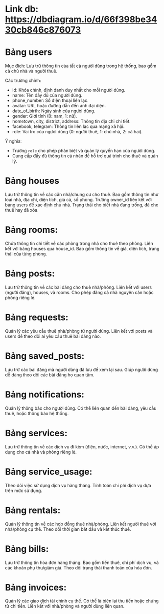 # Link db: https://dbdiagram.io/d/66f398be3430cb846c876073
# Bảng users

Mục đích: Lưu trữ thông tin của tất cả người dùng trong hệ thống, bao gồm cả chủ nhà và người thuê.

Các trường chính:
- id: Khóa chính, định danh duy nhất cho mỗi người dùng.
- name: Tên đầy đủ của người dùng.
- phone_number: Số điện thoại liên lạc.
- avatar: URL hoặc đường dẫn đến ảnh đại diện.
- date_of_birth: Ngày sinh của người dùng.
- gender: Giới tính (0: nam, 1: nữ).
- hometown, city, district, address: Thông tin địa chỉ chi tiết.
- facebook, telegram: Thông tin liên lạc qua mạng xã hội.
- role: Vai trò của người dùng (0: người thuê, 1: chủ nhà, 2: cả hai).

Ý nghĩa:
- Trường `role` cho phép phân biệt và quản lý quyền hạn của người dùng.
- Cung cấp đầy đủ thông tin cá nhân để hỗ trợ quá trình cho thuê và quản lý.

# Bảng houses

Lưu trữ thông tin về các căn nhà/chung cư cho thuê.
Bao gồm thông tin như loại nhà, địa chỉ, diện tích, giá cả, số phòng.
Trường owner_id liên kết với bảng users để xác định chủ nhà.
Trạng thái cho biết nhà đang trống, đã cho thuê hay đã xóa.

# Bảng rooms:

Chứa thông tin chi tiết về các phòng trong nhà cho thuê theo phòng.
Liên kết với bảng houses qua house_id.
Bao gồm thông tin về giá, diện tích, trạng thái của từng phòng.


# Bảng posts:

Lưu trữ thông tin về các bài đăng cho thuê nhà/phòng.
Liên kết với users (người đăng), houses, và rooms.
Cho phép đăng cả nhà nguyên căn hoặc phòng riêng lẻ.


# Bảng requests:

Quản lý các yêu cầu thuê nhà/phòng từ người dùng.
Liên kết với posts và users để theo dõi ai yêu cầu thuê bài đăng nào.


# Bảng saved_posts:

Lưu trữ các bài đăng mà người dùng đã lưu để xem lại sau.
Giúp người dùng dễ dàng theo dõi các bài đăng họ quan tâm.


# Bảng notifications:

Quản lý thông báo cho người dùng.
Có thể liên quan đến bài đăng, yêu cầu thuê, hoặc thông báo hệ thống.


# Bảng services:

Lưu trữ thông tin về các dịch vụ đi kèm (điện, nước, internet, v.v.).
Có thể áp dụng cho cả nhà và phòng riêng lẻ.


# Bảng service_usage:

Theo dõi việc sử dụng dịch vụ hàng tháng.
Tính toán chi phí dịch vụ dựa trên mức sử dụng.


# Bảng rentals:

Quản lý thông tin về các hợp đồng thuê nhà/phòng.
Liên kết người thuê với nhà/phòng cụ thể.
Theo dõi thời gian bắt đầu và kết thúc thuê.


# Bảng bills:

Lưu trữ thông tin hóa đơn hàng tháng.
Bao gồm tiền thuê, chi phí dịch vụ, và các khoản phụ thu/giảm giá.
Theo dõi trạng thái thanh toán của hóa đơn.


# Bảng invoices:

Quản lý các giao dịch tài chính cụ thể.
Có thể là biên lai thu tiền hoặc chứng từ chi tiền.
Liên kết với nhà/phòng và người dùng liên quan.